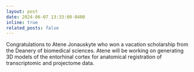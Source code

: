 ```yaml
---
layout: post
date: 2024-06-07 13:33:00-0400
inline: true
related_posts: false
---
```



Congratulations to Atene Jonauskyte who won a vacation scholarship from the Deanery of biomedical sciences. Atene will be working on generating 3D models of the entorhinal cortex for anatomical registration of transcriptomic and projectome data.
